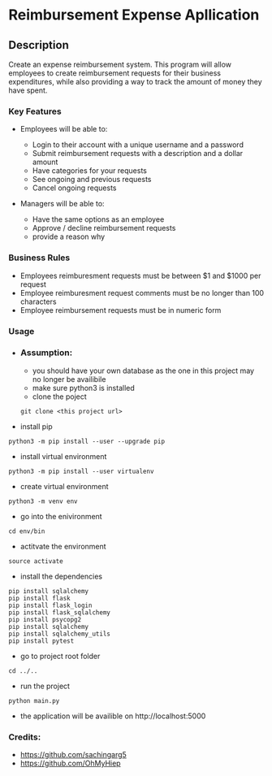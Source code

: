 # Reimbursement Expense Apllication


## Description
Create an expense reimbursement system. This program will allow employees to create reimbursement requests for their business expenditures, while also providing a way to track the amount of money they have spent.


### Key Features
- Employees will be able to:
    - Login to their account with a unique username and a password
    - Submit reimbursement requests with a description and a dollar amount 
    - Have categories for your requests
    - See ongoing and previous requests
    - Cancel ongoing requests

- Managers will be able to:
    - Have the same options as an employee
    - Approve / decline reimbursement requests
    - provide a reason why

### Business Rules
- Employees reimburesment requests must be between $1 and $1000 per request
- Employee reimburesment request comments must be no longer than 100 characters
- Employee reimbursement requests must be in numeric form

### Usage
- ### Assumption: 
    - you should have your own database as the one in this project may no longer be availibile
    - make sure python3 is installed
    - clone the poject 
    ```
    git clone <this project url>
    ```
- install pip
```
python3 -m pip install --user --upgrade pip
```
- install virtual environment
```
python3 -m pip install --user virtualenv
```
- create virtual environment
```
python3 -m venv env
```
- go into the enivironment
```
cd env/bin
```
- actitvate the environment
```
source activate
```
- install the dependencies 
```
pip install sqlalchemy
pip install flask
pip install flask_login
pip install flask_sqlalchemy
pip install psycopg2
pip install sqlalchemy
pip install sqlalchemy_utils
pip install pytest
```
- go to project root folder
```
cd ../..
```
- run the project
```
python main.py
```
- the application will be availible on http://localhost:5000 

### Credits: 
- https://github.com/sachingarg5
- https://github.com/OhMyHiep
 

